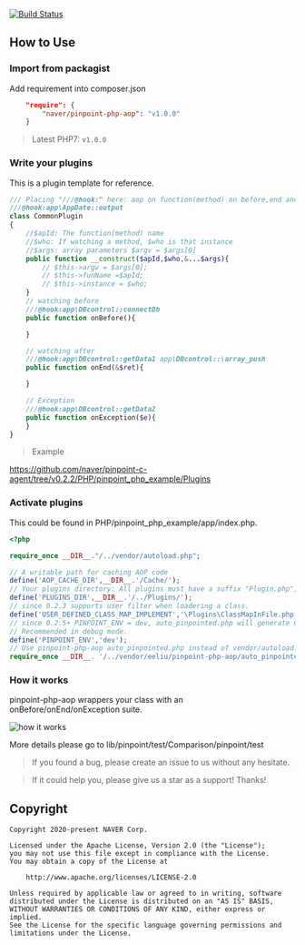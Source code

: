 [![Build Status](https://travis-ci.com/eeliu/pinpoint-php-aop.svg?branch=master)](https://travis-ci.com/eeliu/pinpoint-php-aop)

##  How to Use 

### Import from packagist

Add requirement into composer.json

```Json
    "require": {
        "naver/pinpoint-php-aop": "v1.0.0"
    }
```

> Latest
PHP7: `v1.0.0`

### Write your plugins
This is a plugin template for reference.

```php
/// Placing "///@hook:" here: aop on function(method) on before,end and Exception
///@hook:app\AppDate::output
class CommonPlugin
{
    //$apId: The function(method) name
    //$who: If watching a method, $who is that instance
    //$args: array parameters $argv = $args[0]
    public function __construct($apId,$who,&...$args){
        // $this->argv = $args[0];
        // $this->funName =$apId;
        // $this->instance = $who;
    }
    // watching before
    ///@hook:app\DBcontrol::connectDb
    public function onBefore(){

    }

    // watching after
    ///@hook:app\DBcontrol::getData1 app\DBcontrol::\array_push
    public function onEnd(&$ret){

    }

    // Exception
    ///@hook:app\DBcontrol::getData2
    public function onException($e){
    }
}
```

> Example

https://github.com/naver/pinpoint-c-agent/tree/v0.2.2/PHP/pinpoint_php_example/Plugins

### Activate plugins 
This could be found in PHP/pinpoint_php_example/app/index.php.

``` php
<?php

require_once __DIR__."/../vendor/autoload.php";

// A writable path for caching AOP code
define('AOP_CACHE_DIR',__DIR__.'/Cache/');                       
// Your plugins directory: All plugins must have a suffix "Plugin.php",as "CommonPlugin.php mysqlPlugin.php RPCPlugin.php"
define('PLUGINS_DIR',__DIR__.'/../Plugins/');
// since 0.2.3 supports user filter when loadering a class.
define('USER_DEFINED_CLASS_MAP_IMPLEMENT','\Plugins\ClassMapInFile.php');
// since 0.2.5+ PINPOINT_ENV = dev, auto_pinpointed.php will generate Cache/* on every request. 
// Recommended in debug mode.
define('PINPOINT_ENV','dev');
// Use pinpoint-php-aop auto_pinpointed.php instead of vendor/autoload.php
require_once __DIR__. '/../vendor/eeliu/pinpoint-php-aop/auto_pinpointed.php';

```


### How it works

pinpoint-php-aop wrappers your class with an onBefore/onEnd/onException suite.

![how it works](https://raw.githubusercontent.com/naver/pinpoint-c-agent/master/images/principle_v0.2.x.png)

More details please go to lib/pinpoint/test/Comparison/pinpoint/test

> If you found a bug, please create an issue to us without any hesitate.

> If it could help you, please give us a star as a support!  Thanks!

## Copyright

```
Copyright 2020-present NAVER Corp.

Licensed under the Apache License, Version 2.0 (the "License");
you may not use this file except in compliance with the License.
You may obtain a copy of the License at

    http://www.apache.org/licenses/LICENSE-2.0

Unless required by applicable law or agreed to in writing, software
distributed under the License is distributed on an "AS IS" BASIS,
WITHOUT WARRANTIES OR CONDITIONS OF ANY KIND, either express or implied.
See the License for the specific language governing permissions and
limitations under the License.
```
